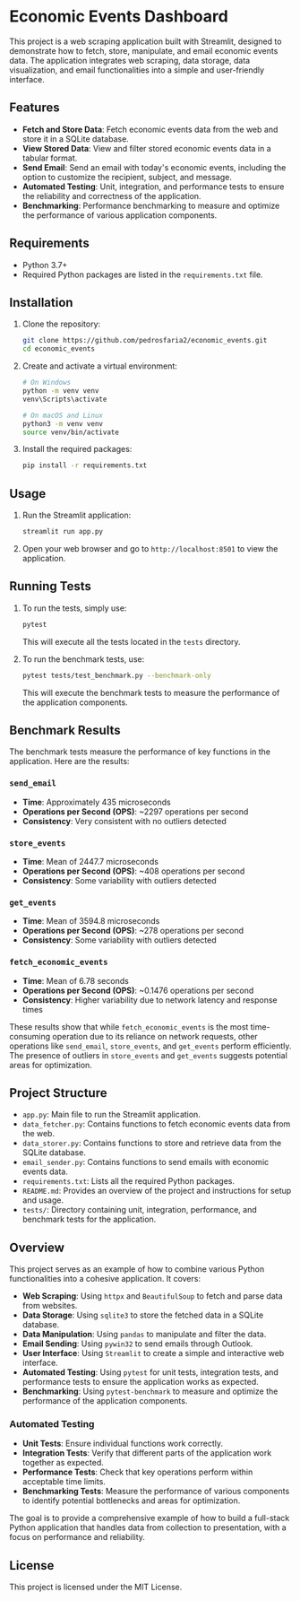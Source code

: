 # Economic Events Dashboard

This project is a web scraping application built with Streamlit, designed to demonstrate how to fetch, store, manipulate, and email economic events data. The application integrates web scraping, data storage, data visualization, and email functionalities into a simple and user-friendly interface.

## Features

- **Fetch and Store Data**: Fetch economic events data from the web and store it in a SQLite database.
- **View Stored Data**: View and filter stored economic events data in a tabular format.
- **Send Email**: Send an email with today's economic events, including the option to customize the recipient, subject, and message.
- **Automated Testing**: Unit, integration, and performance tests to ensure the reliability and correctness of the application.
- **Benchmarking**: Performance benchmarking to measure and optimize the performance of various application components.

## Requirements

- Python 3.7+
- Required Python packages are listed in the `requirements.txt` file.

## Installation

1. Clone the repository:

    ```bash
    git clone https://github.com/pedrosfaria2/economic_events.git
    cd economic_events
    ```

2. Create and activate a virtual environment:

    ```bash
    # On Windows
    python -m venv venv
    venv\Scripts\activate

    # On macOS and Linux
    python3 -m venv venv
    source venv/bin/activate
    ```

3. Install the required packages:

    ```bash
    pip install -r requirements.txt
    ```

## Usage

1. Run the Streamlit application:

    ```bash
    streamlit run app.py
    ```

2. Open your web browser and go to `http://localhost:8501` to view the application.

## Running Tests

1. To run the tests, simply use:

    ```bash
    pytest
    ```

    This will execute all the tests located in the `tests` directory.

2. To run the benchmark tests, use:

    ```bash
    pytest tests/test_benchmark.py --benchmark-only
    ```

    This will execute the benchmark tests to measure the performance of the application components.

## Benchmark Results

The benchmark tests measure the performance of key functions in the application. Here are the results:

### `send_email`
- **Time**: Approximately 435 microseconds
- **Operations per Second (OPS)**: ~2297 operations per second
- **Consistency**: Very consistent with no outliers detected

### `store_events`
- **Time**: Mean of 2447.7 microseconds
- **Operations per Second (OPS)**: ~408 operations per second
- **Consistency**: Some variability with outliers detected

### `get_events`
- **Time**: Mean of 3594.8 microseconds
- **Operations per Second (OPS)**: ~278 operations per second
- **Consistency**: Some variability with outliers detected

### `fetch_economic_events`
- **Time**: Mean of 6.78 seconds
- **Operations per Second (OPS)**: ~0.1476 operations per second
- **Consistency**: Higher variability due to network latency and response times

These results show that while `fetch_economic_events` is the most time-consuming operation due to its reliance on network requests, other operations like `send_email`, `store_events`, and `get_events` perform efficiently. The presence of outliers in `store_events` and `get_events` suggests potential areas for optimization.

## Project Structure

- `app.py`: Main file to run the Streamlit application.
- `data_fetcher.py`: Contains functions to fetch economic events data from the web.
- `data_storer.py`: Contains functions to store and retrieve data from the SQLite database.
- `email_sender.py`: Contains functions to send emails with economic events data.
- `requirements.txt`: Lists all the required Python packages.
- `README.md`: Provides an overview of the project and instructions for setup and usage.
- `tests/`: Directory containing unit, integration, performance, and benchmark tests for the application.

## Overview

This project serves as an example of how to combine various Python functionalities into a cohesive application. It covers:
- **Web Scraping**: Using `httpx` and `BeautifulSoup` to fetch and parse data from websites.
- **Data Storage**: Using `sqlite3` to store the fetched data in a SQLite database.
- **Data Manipulation**: Using `pandas` to manipulate and filter the data.
- **Email Sending**: Using `pywin32` to send emails through Outlook.
- **User Interface**: Using `Streamlit` to create a simple and interactive web interface.
- **Automated Testing**: Using `pytest` for unit tests, integration tests, and performance tests to ensure the application works as expected.
- **Benchmarking**: Using `pytest-benchmark` to measure and optimize the performance of the application components.

### Automated Testing

- **Unit Tests**: Ensure individual functions work correctly.
- **Integration Tests**: Verify that different parts of the application work together as expected.
- **Performance Tests**: Check that key operations perform within acceptable time limits.
- **Benchmarking Tests**: Measure the performance of various components to identify potential bottlenecks and areas for optimization.

The goal is to provide a comprehensive example of how to build a full-stack Python application that handles data from collection to presentation, with a focus on performance and reliability.

## License

This project is licensed under the MIT License.
